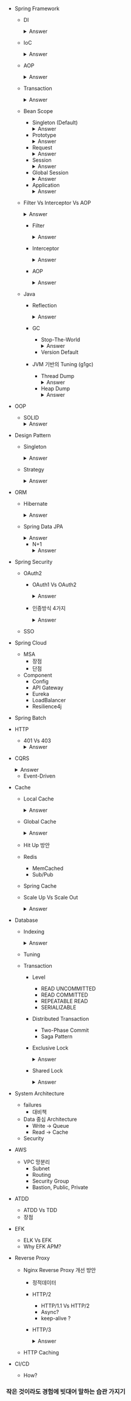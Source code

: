 - Spring Framework
  - DI
    <details>
    <summary>Answer</summary>
    - 의존성 주입 (Dependency Injection) <br/>
    - 객체를 직접 생성하지 않고 외부에서 주입하는 방식 <br/>
    - 외부(IoC 컨테이너)에 생성된 Bean을 주입함
    </details>
    
  - IoC
    <details>
    <summary>Answer</summary>
    - 제어의 역전 (Inversion of Control) <br/>
    - 프로그램의 제어를 개발자가 직접하는 것이 아니라 Framework에서 결정 <br/>
    - 의존을 역전 시켜 객체 간의 결합도를 줄이고 유연한 코드를 작성 가
    </details>
    
  - AOP
    <details>
    <summary>Answer</summary>
    - 관점 지향 프로그래밍 (Aspect Oriented Programming) <br/>
    - 공통 모듈을 코드 밖에서 필요한 시점에 비즈니스 로직에 삽입하여 실행 <br/>
    - Spring AOP는 프록시 패턴 기반의 구현체로 타겟 객체를 프록시로 만들어서 제공하며 프록시가 객체의 호출을 가로챈 다음 공통 모듈을 수행하고 타겟의 로직을 호출함 (반대로 가능) <br/>
    - Logging과 Transaction과 같이 중복적으로 발생하는 코드의 재사용과 효율적인 유지보수 가능 <br/>
    - 비즈니스 로직에서 공통적으로 사용하는 모듈을 관점 지향으로 사용하는 것
    </details>
    
  - Transaction
    <details>
    <summary>Answer</summary>
    - @Transactional 방식의 선언적 트랜잭션으로 프록시 객체를 사용 <br/>
    - 프록시 객체는 PlatformTransactionManager를 사용하여 트랜잭션을 시작하고, 정상 여부에 따라 Commit 또는 Rollback <br/>
    - 기본 프록시 모드에서는 클래스의 메소드에서 동일 클래스의 @Transactional 걸린 메소드를 호출하면 트랜잭션이 무시 <br/>
    - 트랜잭션을 올바로 적용하려면 현재 클래스의 메소드가 아닌 다른 클래스의 메소드에 트랜잭션을 걸어야만 함 <br/>
    - 트랜잭션을 걸지 않으면 모든 SELECT 쿼리마다 commit을 하기 때문에 성능이 떨어짐. 명시적으로 트랜잭션을 걸어주면 마지막에 명시적으로 commit을 해주면 되며, commit 횟수가 줄어서 성능이 좋아짐
    </details>
    
    
  - Bean Scope
    - Singleton (Default)
      <details>
      <summary>Answer</summary>
      - 애플리케이션에서 Bean 등록 시 singleton scope로 등록 <br/>
      - Spring IoC 컨테이너 당 한 개의 인스턴스만 생성 <br/>
      - 컨테이너가 Bean 가져다 주입할 때 항상 같은 객체 사용 <br/>
      - Thread Safety를 자동으로 보장 <br/>
      </details>
    - Prototype
      <details>
      <summary>Answer</summary>
      - 컨테이너에서 Bean을 가져다 쓸 때 항상 다른 인스턴스를 사용 <br/>
      - 모든 요청에서 새로운 객체 생성 <br/>
      - gc에 의해 Bean 제거 <br/>
      </details>
    - Request
      <details>
      <summary>Answer</summary>
      - Bean 등록 시 하나의 HTTP Request 생명주기 안에 단 하나의 Bean만 존재 <br/>
      - 각각의 HTTP 요청은 고유 Bean 객체 보유 <br/>
      - Spring MVC Web Application에서 사용 <br/>
      </details>
    - Session
      <details>
      <summary>Answer</summary>
      - 하나의 HTTP Session 생명주기 안에 단 하나의 Bean만 존재 <br/>
      - Spring MVC Web Application에서 사용 <br/>
      </details>
    - Global Session
      <details>
      <summary>Answer</summary>
      - 하나의 HTTP Session 생명주기 안에 단 하나의 Bean만 존재 <br/>
      - Spring MVC Web Application에서 사용 <br/>
      </details>
    - Application
      <details>
      <summary>Answer</summary>
      - Servlet Context 안에 단 하나의 Bean만 존재 <br/>
      - Spring MVC Web Application에서 사용 <br/>
      </details>

  
  - Filter Vs Interceptor Vs AOP
    <details>
    <summary>Answer</summary>
    - 셋의 적용 시점이 다름 <br/>
    - filter, interceptor, aop의 순서로 적용됨 <br/>
    </details>
    
    - Filter
      <details>
      <summary>Answer</summary>
      - 인증, URL 필터링 등 요청(Request) 수준에서 처리할 때 사용 <br/>
      - Servlet 단위에서 실행됨 <br/>
      </details>
    
    - Interceptor
      
      <details>
      <summary>Answer</summary>
      - 요청이 이루어진 HTTP 프로토콜 수준에서 처리할 때 사용 <br/>
      - Servlet 단위에서 실행됨 <br/>
      </details>
      
    - AOP
      <details>
      <summary>Answer</summary>
      - 비즈니스 로직 수준에서 Logging, Transaction 등 공통 모듈을 처리할 때 사용 <br/>
      - application 메서드 단위에서 실행됨 <br/>
      </details>

  - Java
    - Reflection
      <details>
        <summary>Answer</summary>
        - 구체적인 클래스 타입을 알지 못해도 그 클래스의 정보(메서드, 타입, 변수 등등)에 접근할 수 있게 해주는 자바 API <br/>
        - 자바에서는 JVM이 실행되면 사용자가 작성한 자바 코드가 컴파일러를 거쳐 바이트 코드로 변환되어 static 영역에 저장되며 Reflection API는 이 정보를 활용함 <br/>
        - Bean은 애플리케이션이 실행한 후 런타임에 객체가 호출될 때 동적으로 객체의 인스턴스를 생성하는데 이때 Spring Container의 BeanFactory에서 리플렉션을 사용함 <br/>
        - Reflection API로 가져올 수 없는 정보 중 하나가 생성자의 인자 정보, Entity에 기본 생성자가 필요한 이유도 동적으로 객체 생성 시 Reflection API를 활용함 <br/>
        </details>

    - GC
      - Stop-The-World
        <details>
        <summary>Answer</summary>
        - Full GC가 발생하면 JVM은 어플리캐이션 실행을 멈추고 GC를 실행하는 쓰레드만 작동함 <br/>
        - Full GC가 발생하면 서비스는 중단될 것이고 서비스가 중단 된 동안 각종 Time Out이 발생할 것이고 미뤄진 작업들이 누적되어 또 다른 Full GC를 발생시켜 장시간 장애가 발생함 <br/>
        - 어떤 GC알고리즘을 사용하더라도 Full GC와 STW는 발생함 <br/>
        - 대개의 경우 GC 튜닝이란 이 stop-the-world 시간을 줄이는 것 <br/>
        </details>
      - Version Default

    - JVM 기반의 Tuning (g1gc)
      - Thread Dump
        <details>
        <summary>Answer</summary>
        - Thread Dump를 통해 모든 Thread가 무슨 일을 하는지 알 수 있음 <br/>
        - 애플리케이션의 Thread 상에서 나타나는 문제는 대부분 Lock으로 인해 발생 <br/>
        - 장애가 났을 때의 Heap 상태를 기록으로 남겨 그 당시에 어떤 Java 객체들이 많이 만들어졌는지 분석 <br/>
        - jstack, VisualVM, Arthas 을 사용하여 Thread Dump를 얻을 수 있음 <br/>
        - Thread 이름, 식별자, 우선순위(prio), Thread가 점유하는 메모리 주소를 의미하는 Thread ID(tid), OS에서 관리하는 Thread ID (nid), Thread 상태 (NEW | RUNNABLE | BLOCKED | WAITING | TIMED_WAITING | TERMINATED) 등의 정보를 확인 가능 <br/>
        - RUNNABLE 상태면서 지속시간이 긴 Thread가 없는지, Lock 처리가 제대로 되지 않아 문제가 발생하고 있지는 않은지 확인
        </details>
      - Heap Dump
        <details>
        <summary>Answer</summary>
        - Heap의 사용량이 순간적으로 증가하면  GC(Garbage Collection)가 과도하게 일어나면서 어플리케이션의 성능이 저해되거나, 심한 경우에는 OOM(Out Of Memory)이 발생하여 어플리케이션이 다운됨 <br/>
        - jmap을 사용하여 Heap Dump를 얻을 수 있음
        </details>


- OOP
  - SOLID
    <details>
    <summary>Answer</summary>
    - SRP(Single Responsibility Principle) : 단일 책임 원칙 <br/>
    &nbsp&nbsp&nbsp * 클래스는 단 하나의 책임을 가져야 하며 클래스를 변경하는 이유는 단 하나의 이유여야 함 <br/>
    - OCP(Open-Close Principle) : 개방 폐쇄 원칙 <br/>
    &nbsp&nbsp&nbsp * 확장에는 열려 있어야 하고 변경에는 닫혀 있어야 함 <br/>
    - LSP(Liskov Substitution Principle) : 리스코프 치환 원칙 <br/>
    &nbsp&nbsp&nbsp * 상위 타입의 객체를 하위 타입의 객체로 치환해도 상위 타입을 사용하는 프로그램은 정상적으로 동작해야 함 <br/>
    - ISP(Interface Segregation Principle) : 인터페이스 분리 원칙 <br/>
    &nbsp&nbsp&nbsp * 인터페이스는 그 인터페이스를 사용하는 클라이언트를 기준으로 분리해야 함 <br/>
    - DIP(Dependency Inversion Principle) : 의존 역전 원칙 <br/>
    &nbsp&nbsp&nbsp * 고수준 모듈은 저수준 모듈의 구현에 의존해서는 안됨 <br/>
    </details>

- Design Pattern
  - Singleton
    <details>
    <summary>Answer</summary>
    - 전역 변수를 사용하지 않고 객체를 하나만 생성하도록 하며, 생성된 객체를 어디에서든지 참조할 수 있도록 하는 디자인 패턴 <br/>
    - 생성(Creational) 패턴 중 하나로, 객체의 생성과 조합을 캡슐화해 특정 객체가 생성되거나 변경되어도 프로그램 구조에 영향을 크게 받지 않는 유연형 제공 <br/>
    - private 생성자를 사용하여 상속이 불가능하고, 다중 스레드 환경에서 인스턴스가 1개 이상 생성되는 경우가 발생할 수 있음 <br/>
    </details>

  - Strategy
    <details>
    <summary>Answer</summary>
    - 같은 문제를 해결하는 여러 알고리즘이 클래스별로 캡슐화되어 있고 이들이 필요할 때 교체할 수 있도록 함으로써 동일한 문제를 다른 알고리즘으로 해결할 수 있게 하는 디자인 패턴 <br/>
    - 행위(Behavioral) 패턴 중 하나로,한 객체가 혼자 수행할 수 없는 작업을 여러 개의 객체로 어떻게 분배하는지, 또 그렇게 하면서도 객체 사이의 결합도를 최소화하는 것에 중점 <br/>
    - 기존 코드의 변경을 최소화 하면서 기능을 추가할 수 있기 때문에 개방 폐쇄 원칙 (OCP)을 만족함
    </details>

- ORM
  - Hibernate
    <details>
    <summary>Answer</summary>
    - ORM 기술에 대한 명세인 JPA(Java Persistence API)의 구현체의 한 종류로 JPA 인터페이스를 구현하며, 내부적으로 JDBC API를 사용 <br/>
    - JPA의 SessionFactory, Session, Transaction으로 상속받고 각각 Impl로 구현함 <br/>
    - JPA는 추상화된 데이터 접근 계층을 제공하기 때문에 특정 벤더에 종속적이지 않음
    </details>

  - Spring Data JPA
    <details>
    <summary>Answer</summary>
    - Spring에서 제공하는 모듈로 JPA를 한 단계 추상화시킨 Repository라는 인터페이스를 제공함 <br/>
    - 사용자가 Repository 인터페이스에 정해진 규칙대로 메소드를 입력하면, Spring이 알아서 해당 메소드 이름에 적합한 쿼리를 날리는 구현체를 만들어서 Bean으로 등록함 <br/>
    - 공통 메소드가 아닐 경우에도 스프링 데이터 JPA가 메소드 이름을 분석해서 JPQL을 실행
    </details>
    
    - N+1
      <details>
      <summary>Answer</summary>
      - 원인 <br/>
      &nbsp&nbsp&nbsp - 두 개의 엔티티가 1:N의 관계를 가지며 JPQL로 조회할 때 <br/>
      &nbsp&nbsp&nbsp - EAGER 전략으로 데이터를 가져오는 경우 <br/>
      &nbsp&nbsp&nbsp - LAZY 전략으로 데이터를 가져온 이후에 가져온 데이터에서 하위 엔티티를 다시 조회하는 경우 <br/>
      - 해결방법 <br/>
      &nbsp&nbsp&nbsp - fetch join <br/>
      &nbsp&nbsp&nbsp - batch size <br/>
      &nbsp&nbsp&nbsp - entity graph <br/>
      </details>

- Spring Security
  - OAuth2
    - OAuth1 Vs OAuth2
      <details>
      <summary>Answer</summary>
      - 가장 큰 차이점은 Request Token이 Refresh Token으로 대체되어 토큰의 유효기간이 생겼다는 점이라고 생각, 또한 OAuth2는 HTTPS 기반의 서명을 지원함
      </details>
      
    - 인증방식 4가지
      <details>
      <summary>Answer</summary>
      - 권한 부여 코드 승인 타입 (Authorization Code Grant Type) <br/>
      &nbsp&nbsp&nbsp * 소셜 미디어들이 웹 서버 형태의 클라이언트를 지원하는데 사용하는 방식 <br/>
      &nbsp&nbsp&nbsp * 웹 서버에서 장기 액세스 토큰(long-lived access token)을 사용하여 사용자 인증을 처리 <br/>
      - 암시적 승인 타입 (Implicit Grant Type) <br/>
      &nbsp&nbsp&nbsp * 권한 부여 코드 승인 타입과 다르게 권한 부여 코드 없이 사용자 자격 증명을 교환하는 방식 <br/>
      &nbsp&nbsp&nbsp * 원래는 JavaScript에서 사용하기 위해 만들어 졌지만, 특정 상황에서만 권장 <br/>
      - 리소스 소유자 암호 자격 증명 승인 타입 (Resource Owner Password Credentials Grant Type) <br/>
      &nbsp&nbsp&nbsp * 클라이언트가 암호를 사용해 엑세스 토큰에 대한 사용자의 자격 증명을 교환하는 방식 <br/>
      &nbsp&nbsp&nbsp * Id, Password를 이용해 자격 증명을 클라이언트에게 인증 요청 <br/>
      &nbsp&nbsp&nbsp * Access Token을 이용해 리소스 서버와 통신 <br/>
      - 클라이언트 자격 증명 승인 타입 (Client Credentials Grant Type) <br/>
      &nbsp&nbsp&nbsp * 클라이언트가 컨텍스트 외부에서 액세스 토큰을 얻어 특정 리로스에 접근을 요청할때 사용 <br/>
      &nbsp&nbsp&nbsp * 사용자가 앱인 경우에 활용 <br/>
      </details>

  - SSO


- Spring Cloud
  - MSA
    - 장점
    - 단점
  - Component
    - Config
    - API Gateway
    - Eureka
    - LoadBalancer
    - Resilience4j
  
- Spring Batch

- HTTP
  - 401 Vs 403
    <details>
    <summary>Answer</summary>
    - 401 : 로그인이 되지 않은 상태에서 요청을 하는 경우 발생 <br/>
    - 403 : 권한이 없는 요청을 하는 경우 발생 <br/>
    </details>

- CQRS
  <details>
  <summary>Answer</summary>
  - Command And Query Responsibility Segregation, 명령과 조회의 책임을 분리함 <br/>
  - 명령 도메인(내부 관리용 데이터)과 조회 도메인(정책, 외부 주입 데이터)을 분리함 <br/>
  - 생성, 저장과 조회 시점을 나누어 조회 도메인의 비정규화된 데이터를 그대로 DB에 저장함 (이때 NoSQL을 많이 씀) <br/>
  - 명령 도메인에 몰린 데이터 생성의 책임을 이벤트 소싱 패턴을 통해 조회 모델을 생성, 저장하는 새로운 어플리케이션으로 책임을 넘길 수 있음 <br/>
  </details>
  
  - Event-Driven

- Cache
  - Local Cache
    <details>
    <summary>Answer</summary>
    - 서버마다 Cache를 따로 저장함 <br/>
    - 다른 서버의 캐시 참조가 어려움 <br/>
    - 로컬 서버의 Resource(Memory, Disk)를 이용함<br/>
    - 캐시에 변경이 있는 경우 모든 peer에 변경 사항을 전달해야 함 <br/>
    - ex) Spring Cache <br/>
    </details>

  - Global Cache
    <details>
    <summary>Answer</summary>
    - 여러 서버에서 Cache 서버에 접근 가능 <br/>
    - 별도의 Cache 서버를 이용하기 때문에 서버 간 Cache 데이터 공유가 쉬움 <br/>
    - 네트워크 트래픽을 사용하기 떄문에 Local Cache 보다는 느림 <br/>
    - 데이터를 분산 저장 가능 <br/>
    - 캐시에 변경이 있는 경우 추가적인 작업이 필요 없음 <br/>
    - ex) Redis <br/>
    </details>

  - Hit Up 방안
  
  - Redis
    - MemCached
    - Sub/Pub
  - Spring Cache
  - Scale Up Vs Scale Out
    <details>
    <summary>Answer</summary>
    - Scale Up : Cache 인스턴스의 크기를 사이즈를 크게  <br/>
    - Scale out : Replica를 Cache 클러스터에 추가  <br/>
    </details>

- Database
  - Indexing
    <details>
    <summary>Answer</summary>
    - SELECT 조건에는 부등호 연산(<, >)을 사용하기 떄문에 Index는 Hash Table이 아닌 B+Tree 사용 <br/>
    - B+Tree의 검색은 루트노드에서 어떤 리프 노드에 이르는 한 개의 경로만 검색하면 되므로 매우 효율적 <br/>
    - Index는 이진트리를 사용하기 때문에 기본적으로 정렬되어 있기 때문에 검색과 조회의 속도를 향상시킬 수 있지만 잦은 데이터의 변경(삽입, 수정 삭제)가 된다면 인덱스 데이블을 변경과 정렬에 드는 오버헤드 때문에 오히려 성능 저하됨 <br/>
    - 다중 컬럼 인덱싱할 때 카디널리티가 높은 컬럼->낮은 컬럼 순으로 인덱싱해야 효율적 <br/>
    </details>
    
  - Tuning
  - Transaction
    - Level
      - READ UNCOMMITTED
      - READ COMMITTED
      - REPEATABLE READ
      - SERIALIZABLE
    - Distributed Transaction
      - Two-Phase Commit
      - Saga Pattern
    - Exclusive Lock
      <details>
      <summary>Answer</summary>
      - 배타적 잠금으로 쓰기 잠금 (Write Lock)이라고도 불림  <br/>
      - 어떤 트랜잭션에서 데이터를 쓰거나 변경할 때 해당 트랜잭션이 완료될 때 까지 해당 테이블 혹은 레코드(row)를 다른 트랜잭션에서 읽거나 쓰지 못함 <br/>
      - Exclusive Lock 에 걸리면 Shared Lock 을 걸 수 없음 <br/>
      - Exclusive Lock 에 걸린 테이블, 레코드 등의 자원에 대해 다른 트랜잭션이 Exclusive Lock 을 걸 수 없음 <br/>
      </details>

    - Shared Lock
      <details>
      <summary>Answer</summary>
      - 공유 잠금으로 읽기 잠금 (Read Lock)이라고도 불림  <br/>
      - 어떤 트랜잭션에서 데이터를 읽고자 할 때 다른 Shared Lock은 허용, Exclusive Lock은 불가함<br/>
      - 리소스를 다른 사용자가 동시에 읽을 수 있게 하되, 변경은 불가하게 만드는 것 <br/>
      - 어떤 자원에 Shared Lock 이 동시에 여러 개 적용될 수 있음 <br/>
      - 어떤 자원에 SHared LOck 이 하나라도 걸려있으면 Exclusive Lock을 걸 수 없음 <br/>
      </details>

- System Architecture
  - failures
    - 대비책
  - Data 중심 Architecture
    - Write -> Queue
    - Read -> Cache
  - Security

- AWS
  - VPC 망분리
    - Subnet
    - Routing
    - Security Group  
    - Bastion, Public, Private

- ATDD
  - ATDD Vs TDD
  - 장점

- EFK
  - ELK Vs EFK
  - Why EFK APM?

- Reverse Proxy
  - Nginx Reverse Proxy 개선 방안
    - 정적데이터
    - HTTP/2
      - HTTP/1.1 Vs HTTP/2
      - Async?  
      - keep-alive ?
    - HTTP/3
      <details>
      <summary>Answer</summary>
      - HTTP/3는 QUIC(Quick UDP Internet Connection)이라는 프로토콜 위에서 돌아가는 HTTP <br/>
      - 기존 TCP 방식의 HTTP는 3Way Handshake와 HOLB(Head of Line Blocking) 문제로 UDP에 비해 속도가 느림 <br/>
      - 연결 설정에 필요한 정보와 함께 데이터도 보내버리는 방법으로 연결 설정 시 레이턴시가 감소함 <br/>
      - 패킷 손실 감지에 걸리는 시간이 감축됨 <br/>
      - 단일 연결에 대한 멀티 플렉싱을 지원 <br/>
      - Connection ID를 사용하여 클라이언트 IP가 바뀌어도 연결이 유지됨 <br/>
      
      </details>
      
  - HTTP Caching

- CI/CD
  - How?

### 작은 것이라도 경험에 빗대어 말하는 습관 가지기

